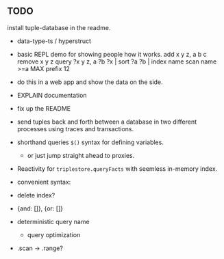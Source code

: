 ## TODO

install tuple-database in the readme.

- data-type-ts / hyperstruct

- basic REPL demo for showing people how it works.
	add x y z, a b c
	remove x y z
	query ?x y z, a ?b ?x | sort ?a ?b | index name
	scan name >=a MAX prefix 12

- do this in a web app and show the data on the side.

- EXPLAIN documentation
- fix up the README


- send tuples back and forth between a database in two different processes using traces and transactions.
- shorthand queries `$()` syntax for defining variables.
	- or just jump straight ahead to proxies.


- Reactivity for `triplestore.queryFacts` with seemless in-memory index.

- convenient syntax:
- delete index?
- {and: []}, {or: []}

- deterministic query name
	- query optimization

- .scan -> .range?